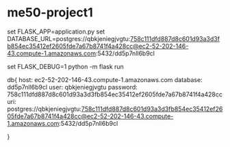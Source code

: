# me50-project1

set FLASK_APP=application.py
set DATABASE_URL=postgres://qbkjeniegjvgtu:758c111dfd887d8c601d93a3d3fb854ec35412ef2605fde7a67b8741f4a428cc@ec2-52-202-146-43.compute-1.amazonaws.com:5432/dd5p7nll6b9cl

set FLASK_DEBUG=1
python -m flask run


db{
	host: ec2-52-202-146-43.compute-1.amazonaws.com
	database: dd5p7nll6b9cl
	user: qbkjeniegjvgtu
	password: 758c111dfd887d8c601d93a3d3fb854ec35412ef2605fde7a67b8741f4a428cc
	uri: postgres://qbkjeniegjvgtu:758c111dfd887d8c601d93a3d3fb854ec35412ef2605fde7a67b8741f4a428cc@ec2-52-202-146-43.compute-1.amazonaws.com:5432/dd5p7nll6b9cl

}
 
